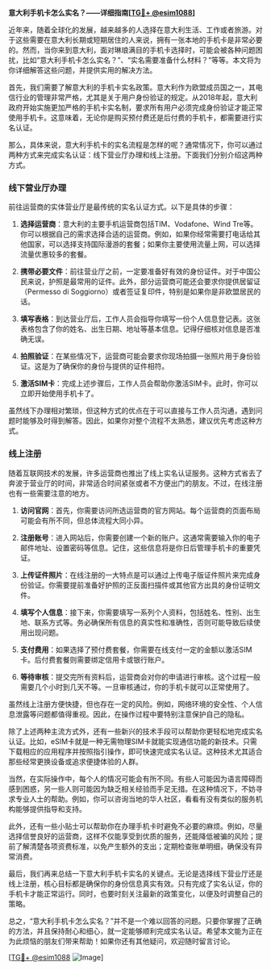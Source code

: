 **意大利手机卡怎么实名？——详细指南[[TG💪+ @esim1088](https://t.me/s/esim1088)]**

近年来，随着全球化的发展，越来越多的人选择在意大利生活、工作或者旅游。对于这些需要在意大利长期或短期居住的人来说，拥有一张本地的手机卡是非常必要的。然而，当你来到意大利，面对琳琅满目的手机卡选择时，可能会被各种问题困扰，比如“意大利手机卡怎么实名？”、“实名需要准备什么材料？”等等。本文将为你详细解答这些问题，并提供实用的解决方法。

首先，我们需要了解意大利的手机卡实名政策。意大利作为欧盟成员国之一，其电信行业的管理非常严格，尤其是关于用户身份验证的规定。从2018年起，意大利政府开始实施更加严格的手机卡实名制，要求所有用户必须完成身份验证才能正常使用手机卡。这意味着，无论你是购买预付费还是后付费的手机卡，都需要进行实名认证。

那么，具体来说，意大利手机卡的实名流程是怎样的呢？通常情况下，你可以通过两种方式来完成实名认证：线下营业厅办理和线上注册。下面我们分别介绍这两种方式。

### 线下营业厅办理

前往运营商的实体营业厅是最传统的实名认证方式。以下是具体的步骤：

1. **选择运营商**：意大利的主要手机运营商包括TIM、Vodafone、Wind Tre等。你可以根据自己的需求选择合适的运营商。例如，如果你经常需要打电话给其他国家，可以选择支持国际漫游的套餐；如果你主要使用流量上网，可以选择流量优惠较多的套餐。

2. **携带必要文件**：前往营业厅之前，一定要准备好有效的身份证件。对于中国公民来说，护照是最常用的证件。此外，部分运营商可能还会要求你提供居留证（Permesso di Soggiorno）或者签证复印件，特别是如果你是非欧盟居民的话。

3. **填写表格**：到达营业厅后，工作人员会指导你填写一份个人信息登记表。这张表格包含了你的姓名、出生日期、地址等基本信息。记得仔细核对信息是否准确无误。

4. **拍照验证**：在某些情况下，运营商可能会要求你现场拍摄一张照片用于身份验证。这是为了确保你的身份与提供的证件相符。

5. **激活SIM卡**：完成上述步骤后，工作人员会帮助你激活SIM卡。此时，你可以立即开始使用手机卡了。

虽然线下办理相对繁琐，但这种方式的优点在于可以直接与工作人员沟通，遇到问题时能够及时得到解答。因此，如果你对整个流程不太熟悉，建议优先考虑这种方式。

### 线上注册

随着互联网技术的发展，许多运营商也推出了线上实名认证服务。这种方式省去了奔波于营业厅的时间，非常适合时间紧张或者不方便出门的朋友。不过，在线注册也有一些需要注意的地方。

1. **访问官网**：首先，你需要访问所选运营商的官方网站。每个运营商的页面布局可能会有所不同，但总体流程大同小异。

2. **注册账号**：进入网站后，你需要创建一个新的账户。这通常需要输入你的电子邮件地址、设置密码等信息。记住，这些信息将是你日后管理手机卡的重要凭证。

3. **上传证件照片**：在线注册的一大特点是可以通过上传电子版证件照片来完成身份验证。你需要提前准备好护照的正反面扫描件或其他官方出具的身份证明文件。

4. **填写个人信息**：接下来，你需要填写一系列个人资料，包括姓名、性别、出生地、联系方式等。务必确保所有信息的真实性和准确性，否则可能导致后续使用出现问题。

5. **支付费用**：如果选择了预付费套餐，你需要在线支付一定的金额以激活SIM卡。后付费套餐则需要绑定信用卡或银行账户。

6. **等待审核**：提交完所有资料后，运营商会对你的申请进行审核。这个过程一般需要几个小时到几天不等。一旦审核通过，你的手机卡就可以正常使用了。

虽然线上注册方便快捷，但也存在一定的风险。例如，网络环境的安全性、个人信息泄露等问题都值得重视。因此，在操作过程中要特别注意保护自己的隐私。

除了上述两种主流方式外，还有一些新兴的技术手段可以帮助你更轻松地完成实名认证。比如，eSIM卡就是一种无需物理SIM卡就能实现通信功能的新技术。只需下载相应的应用程序并按照指引操作，即可快速完成实名认证。这种技术尤其适合那些经常更换设备或追求便捷体验的人群。

当然，在实际操作中，每个人的情况可能会有所不同。有些人可能因为语言障碍而感到困惑，另一些人则可能因为缺乏相关经验而手足无措。在这种情况下，不妨寻求专业人士的帮助。例如，你可以咨询当地的华人社区，看看有没有类似的服务机构能够提供指导和支持。

此外，还有一些小贴士可以帮助你在办理手机卡时避免不必要的麻烦。例如，尽量选择信誉良好的运营商，这样不仅能享受到优质的服务，还能降低被骗的风险；提前了解清楚各项资费标准，以免产生额外的支出；定期检查账单明细，确保没有异常消费。

最后，我们再来总结一下意大利手机卡实名的关键点。无论是选择线下营业厅还是线上注册，核心目标都是确保你的身份信息真实有效。只有完成了实名认证，你的手机卡才能正常运行。同时，也要时刻关注最新的政策变化，以便及时调整自己的策略。

总之，“意大利手机卡怎么实名？”并不是一个难以回答的问题。只要你掌握了正确的方法，并且保持耐心和细心，就一定能够顺利完成实名认证。希望本文能为正在为此烦恼的朋友们带来帮助！如果你还有其他疑问，欢迎随时留言讨论。

[[TG💪+ @esim1088](https://t.me/s/esim1088) ![Image](https://i.postimg.cc/4NQfJmqS/Snipaste-2025-05-13-00-14-12.png)]
